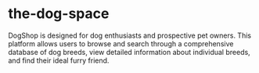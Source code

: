 # the-dog-space
DogShop is designed for dog enthusiasts and prospective pet owners. This platform allows users to browse and search through a comprehensive database of dog breeds, view detailed information about individual breeds, and find their ideal furry friend.
